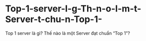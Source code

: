 # Top-1-server-l-g-Th-n-o-l-m-t-Server-t-chu-n-Top-1-
Top 1 server là gì? Thế nào là một Server đạt chuẩn “Top 1”?
